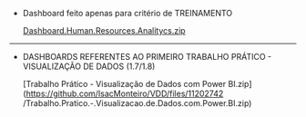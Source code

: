 - Dashboard feito apenas para critério de TREINAMENTO

  [Dashboard.Human.Resources.Analitycs.zip](https://github.com/IsacMonteiro/VDD/files/11202736/Dashboard.Human.Resources.Analitycs.zip)

----------------------------------------------------------------------------------------------------------------------------------------------------------------

- DASHBOARDS REFERENTES AO PRIMEIRO TRABALHO PRÁTICO - VISUALIZAÇÃO DE DADOS (1.7/1.8)

    [Trabalho Prático - Visualização de Dados com Power BI.zip](https://github.com/IsacMonteiro/VDD/files/11202742    /Trabalho.Pratico.-.Visualizacao.de.Dados.com.Power.BI.zip)
